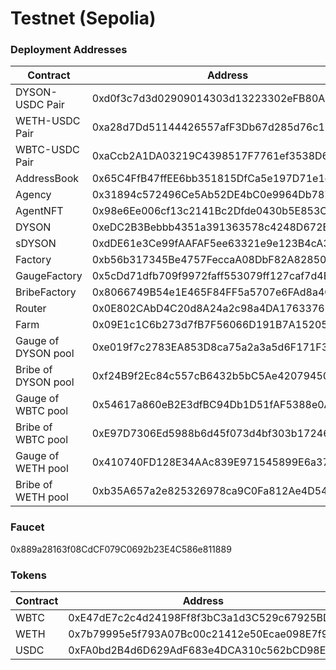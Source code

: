 # Testnet (Sepolia)

### Deployment Addresses

<table><thead><tr><th width="261">Contract</th><th>Address</th></tr></thead><tbody><tr><td>DYSON-USDC Pair</td><td>0xd0f3c7d3d02909014303d13223302eFB80A29Ff3</td></tr><tr><td>WETH-USDC Pair</td><td>0xa28d7Dd51144426557afF3Db67d285d76c127d20</td></tr><tr><td>WBTC-USDC Pair</td><td>0xaCcb2A1DA03219C4398517F7761ef3538D6D90E5</td></tr><tr><td>AddressBook</td><td>0x65C4FfB47ffEE6bb351815DfCa5e197D71e1c82a</td></tr><tr><td>Agency</td><td>0x31894c572496Ce5Ab52DE4bC0e9964Db787744cD</td></tr><tr><td>AgentNFT</td><td>0x98e6Ee006cf13c2141Bc2Dfde0430b5E853CB5D8</td></tr><tr><td>DYSON</td><td>0xeDC2B3Bebbb4351a391363578c4248D672Ba7F9B</td></tr><tr><td>sDYSON</td><td>0xdDE61e3Ce99fAAFAF5ee63321e9e123B4cA313b6</td></tr><tr><td>Factory</td><td>0xb56b317345Be4757FeccaA08DbF82A82850Ff978</td></tr><tr><td>GaugeFactory</td><td>0x5cDd71dfb709f9972faff553079ff127caf7d4E2</td></tr><tr><td>BribeFactory</td><td>0x8066749B54e1E465F84FF5a5707e6FAd8a4C6b9d</td></tr><tr><td>Router</td><td>0x0E802CAbD4C20d8A24a2c98a4DA176337690cc0d</td></tr><tr><td>Farm</td><td>0x09E1c1C6b273d7fB7F56066D191B7A15205aFcBc</td></tr><tr><td>Gauge of DYSON pool</td><td>0xe019f7c2783EA853D8ca75a2a3a5d6F171F307D1</td></tr><tr><td>Bribe of DYSON pool</td><td>0xf24B9f2Ec84c557cB6432b5bC5Ae4207945025Ff</td></tr><tr><td>Gauge of WBTC pool</td><td>0x54617a860eB2E3dfBC94Db1D51fAF5388e0A0bd4</td></tr><tr><td>Bribe of WBTC pool</td><td>0xE97D7306Ed5988b6d45f073d4bf303b1724612ec</td></tr><tr><td>Gauge of WETH pool</td><td>0x410740FD128E34AAc839E971545899E6a3707E92</td></tr><tr><td>Bribe of WETH pool</td><td>0xb35A657a2e825326978ca9C0Fa812Ae4D54cC8f7</td></tr></tbody></table>

### Faucet

0x889a28163f08CdCF079C0692b23E4C586e811889

### Tokens

<table><thead><tr><th width="261">Contract</th><th>Address</th></tr></thead><tbody><tr><td>WBTC</td><td>0xE47dE7c2c4d24198Ff8f3bC3a1d3C529c67925BD</td></tr><tr><td>WETH</td><td>0x7b79995e5f793A07Bc00c21412e50Ecae098E7f9</td></tr><tr><td>USDC</td><td>0xFA0bd2B4d6D629AdF683e4DCA310c562bCD98E4E</td></tr></tbody></table>
